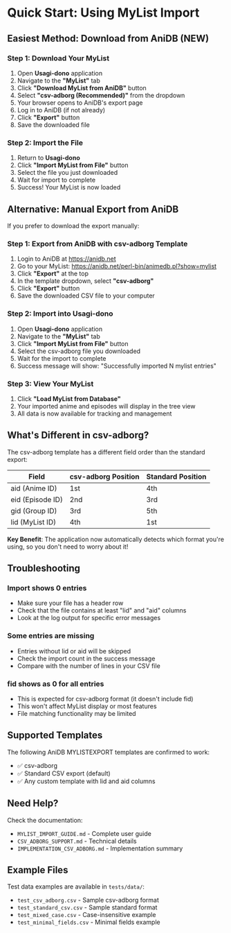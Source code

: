 # Quick Start: Using MyList Import

## Easiest Method: Download from AniDB (NEW)

### Step 1: Download Your MyList

1. Open **Usagi-dono** application
2. Navigate to the **"MyList"** tab
3. Click **"Download MyList from AniDB"** button
4. Select **"csv-adborg (Recommended)"** from the dropdown
5. Your browser opens to AniDB's export page
6. Log in to AniDB (if not already)
7. Click **"Export"** button
8. Save the downloaded file

### Step 2: Import the File

1. Return to **Usagi-dono**
2. Click **"Import MyList from File"** button
3. Select the file you just downloaded
4. Wait for import to complete
5. Success! Your MyList is now loaded

## Alternative: Manual Export from AniDB

If you prefer to download the export manually:

### Step 1: Export from AniDB with csv-adborg Template

1. Login to AniDB at https://anidb.net
2. Go to your MyList: https://anidb.net/perl-bin/animedb.pl?show=mylist
3. Click **"Export"** at the top
4. In the template dropdown, select **"csv-adborg"**
5. Click **"Export"** button
6. Save the downloaded CSV file to your computer

### Step 2: Import into Usagi-dono

1. Open **Usagi-dono** application
2. Navigate to the **"MyList"** tab
3. Click **"Import MyList from File"** button
4. Select the csv-adborg file you downloaded
5. Wait for the import to complete
6. Success message will show: "Successfully imported N mylist entries"

### Step 3: View Your MyList

1. Click **"Load MyList from Database"**
2. Your imported anime and episodes will display in the tree view
3. All data is now available for tracking and management

## What's Different in csv-adborg?

The csv-adborg template has a different field order than the standard export:

| Field | csv-adborg Position | Standard Position |
|-------|-------------------|-------------------|
| aid (Anime ID) | 1st | 4th |
| eid (Episode ID) | 2nd | 3rd |
| gid (Group ID) | 3rd | 5th |
| lid (MyList ID) | 4th | 1st |

**Key Benefit**: The application now automatically detects which format you're using, so you don't need to worry about it!

## Troubleshooting

### Import shows 0 entries
- Make sure your file has a header row
- Check that the file contains at least "lid" and "aid" columns
- Look at the log output for specific error messages

### Some entries are missing
- Entries without lid or aid will be skipped
- Check the import count in the success message
- Compare with the number of lines in your CSV file

### fid shows as 0 for all entries
- This is expected for csv-adborg format (it doesn't include fid)
- This won't affect MyList display or most features
- File matching functionality may be limited

## Supported Templates

The following AniDB MYLISTEXPORT templates are confirmed to work:
- ✅ csv-adborg
- ✅ Standard CSV export (default)
- ✅ Any custom template with lid and aid columns

## Need Help?

Check the documentation:
- `MYLIST_IMPORT_GUIDE.md` - Complete user guide
- `CSV_ADBORG_SUPPORT.md` - Technical details
- `IMPLEMENTATION_CSV_ADBORG.md` - Implementation summary

## Example Files

Test data examples are available in `tests/data/`:
- `test_csv_adborg.csv` - Sample csv-adborg format
- `test_standard_csv.csv` - Sample standard format
- `test_mixed_case.csv` - Case-insensitive example
- `test_minimal_fields.csv` - Minimal fields example
